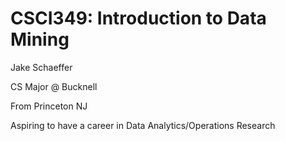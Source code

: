 # CSCI349: Introduction to Data Mining

Jake Schaeffer

CS Major @ Bucknell

From Princeton NJ

Aspiring to have a career in Data Analytics/Operations Research

